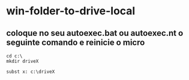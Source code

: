# win-folder-to-drive-local

## coloque no seu autoexec.bat ou autoexec.nt o seguinte comando e reinicie o micro

```
cd c:\
mkdir driveX

subst x: c:\driveX

```
